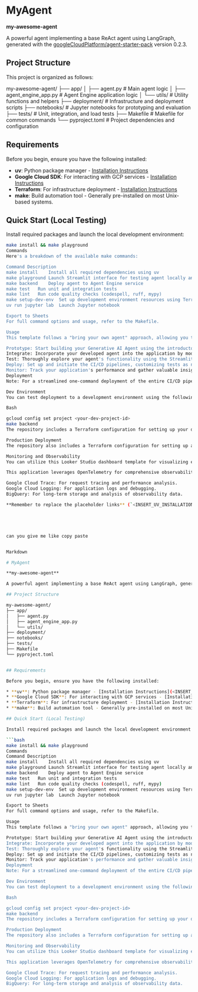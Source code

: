 # MyAgent
**my-awesome-agent**

A powerful agent implementing a base ReAct agent using LangGraph, generated with the [googleCloudPlatform/agent-starter-pack](https://github.com/googleCloudPlatform/agent-starter-pack) version 0.2.3.

## Project Structure

This project is organized as follows:

my-awesome-agent/
├── app/
│   ├── agent.py          # Main agent logic
│   ├── agent_engine_app.py # Agent Engine application logic
│   └── utils/          # Utility functions and helpers
├── deployment/         # Infrastructure and deployment scripts
├── notebooks/          # Jupyter notebooks for prototyping and evaluation
├── tests/              # Unit, integration, and load tests
├── Makefile            # Makefile for common commands
└── pyproject.toml      # Project dependencies and configuration


## Requirements

Before you begin, ensure you have the following installed:

* **uv**: Python package manager - [Installation Instructions](<INSERT_UV_INSTALLATION_LINK>)
* **Google Cloud SDK**: For interacting with GCP services - [Installation Instructions](https://cloud.google.com/sdk/docs/install)
* **Terraform**: For infrastructure deployment - [Installation Instructions](https://www.terraform.io/downloads)
* **make**: Build automation tool - Generally pre-installed on most Unix-based systems.

## Quick Start (Local Testing)

Install required packages and launch the local development environment:

```bash
make install && make playground
Commands
Here's a breakdown of the available make commands:

Command	Description
make install	Install all required dependencies using uv
make playground	Launch Streamlit interface for testing agent locally and remotely
make backend	Deploy agent to Agent Engine service
make test	Run unit and integration tests
make lint	Run code quality checks (codespell, ruff, mypy)
make setup-dev-env	Set up development environment resources using Terraform
uv run jupyter lab	Launch Jupyter notebook

Export to Sheets
For full command options and usage, refer to the Makefile.

Usage
This template follows a "bring your own agent" approach, allowing you to focus on your core business logic while the template handles the surrounding infrastructure, UI, deployment, and monitoring.

Prototype: Start building your Generative AI Agent using the introductory notebooks located in the notebooks/ directory for guidance. Leverage Vertex AI Evaluation to assess your agent's performance.
Integrate: Incorporate your developed agent into the application by modifying the app/agent.py file.
Test: Thoroughly explore your agent's functionality using the Streamlit playground, accessible via the make playground command. This interface provides features like chat history, user feedback mechanisms, and support for various input types. It also automatically reloads your agent upon code changes for a streamlined development experience.
Deploy: Set up and initiate the CI/CD pipelines, customizing tests as needed. Refer to the Deployment section below for comprehensive instructions. For a streamlined infrastructure deployment, you can use the agent-starter-pack setup-cicd CLI command (currently supports GitHub only).
Monitor: Track your application's performance and gather valuable insights using Cloud Logging, Cloud Trace, and the provided Looker Studio dashboard to iterate and improve your agent.
Deployment
Note: For a streamlined one-command deployment of the entire CI/CD pipeline and infrastructure using Terraform, you can use the agent-starter-pack setup-cicd CLI command. Currently, this feature only supports GitHub repositories.

Dev Environment
You can test deployment to a development environment using the following commands:

Bash

gcloud config set project <your-dev-project-id>
make backend
The repository includes a Terraform configuration for setting up your development Google Cloud project. See deployment/README.md for detailed instructions.

Production Deployment
The repository also includes a Terraform configuration for setting up a production Google Cloud project. Refer to deployment/README.md for detailed instructions on how to deploy the infrastructure and application to your production environment.

Monitoring and Observability
You can utilize this Looker Studio dashboard template for visualizing events logged in BigQuery. Refer to the "Setup Instructions" tab within the dashboard to get started.

This application leverages OpenTelemetry for comprehensive observability. All events are automatically sent to:

Google Cloud Trace: For request tracing and performance analysis.
Google Cloud Logging: For application logs and debugging.
BigQuery: For long-term storage and analysis of observability data.

**Remember to replace the placeholder links** (`<INSERT_UV_INSTALLATION_LINK>` and `<INSERT_LOOKER_STUDIO_DASHBOARD_LINK>`) with the actual URLs. You might also want to add a "Contributing" section if you plan on accepting contributions.





can you give me like copy paste


Markdown

# MyAgent

**my-awesome-agent**

A powerful agent implementing a base ReAct agent using LangGraph, generated with the [googleCloudPlatform/agent-starter-pack](https://github.com/googleCloudPlatform/agent-starter-pack) version 0.2.3.

## Project Structure

my-awesome-agent/
├── app/
│   ├── agent.py
│   ├── agent_engine_app.py
│   └── utils/
├── deployment/
├── notebooks/
├── tests/
├── Makefile
└── pyproject.toml


## Requirements

Before you begin, ensure you have the following installed:

* **uv**: Python package manager - [Installation Instructions](<INSERT_UV_INSTALLATION_LINK>)
* **Google Cloud SDK**: For interacting with GCP services - [Installation Instructions](https://cloud.google.com/sdk/docs/install)
* **Terraform**: For infrastructure deployment - [Installation Instructions](https://www.terraform.io/downloads)
* **make**: Build automation tool - Generally pre-installed on most Unix-based systems.

## Quick Start (Local Testing)

Install required packages and launch the local development environment:

```bash
make install && make playground
Commands
Command	Description
make install	Install all required dependencies using uv
make playground	Launch Streamlit interface for testing agent locally and remotely
make backend	Deploy agent to Agent Engine service
make test	Run unit and integration tests
make lint	Run code quality checks (codespell, ruff, mypy)
make setup-dev-env	Set up development environment resources using Terraform
uv run jupyter lab	Launch Jupyter notebook

Export to Sheets
For full command options and usage, refer to the Makefile.

Usage
This template follows a "bring your own agent" approach, allowing you to focus on your core business logic while the template handles the surrounding infrastructure, UI, deployment, and monitoring.

Prototype: Start building your Generative AI Agent using the introductory notebooks located in the notebooks/ directory for guidance. Leverage Vertex AI Evaluation to assess your agent's performance.
Integrate: Incorporate your developed agent into the application by modifying the app/agent.py file.
Test: Thoroughly explore your agent's functionality using the Streamlit playground, accessible via the make playground command. This interface provides features like chat history, user feedback mechanisms, and support for various input types. It also automatically reloads your agent upon code changes for a streamlined development experience.
Deploy: Set up and initiate the CI/CD pipelines, customizing tests as needed. Refer to the Deployment section below for comprehensive instructions. For a streamlined infrastructure deployment, you can use the agent-starter-pack setup-cicd CLI command (currently supports GitHub only).
Monitor: Track your application's performance and gather valuable insights using Cloud Logging, Cloud Trace, and the provided Looker Studio dashboard to iterate and improve your agent.
Deployment
Note: For a streamlined one-command deployment of the entire CI/CD pipeline and infrastructure using Terraform, you can use the agent-starter-pack setup-cicd CLI command. Currently, this feature only supports GitHub repositories.

Dev Environment
You can test deployment to a development environment using the following commands:

Bash

gcloud config set project <your-dev-project-id>
make backend
The repository includes a Terraform configuration for setting up your development Google Cloud project. See deployment/README.md for detailed instructions.

Production Deployment
The repository also includes a Terraform configuration for setting up a production Google Cloud project. Refer to deployment/README.md for detailed instructions on how to deploy the infrastructure and application to your production environment.

Monitoring and Observability
You can utilize this Looker Studio dashboard template for visualizing events logged in BigQuery. Refer to the "Setup Instructions" tab within the dashboard to get started.

This application leverages OpenTelemetry for comprehensive observability. All events are automatically sent to:

Google Cloud Trace: For request tracing and performance analysis.
Google Cloud Logging: For application logs and debugging.
BigQuery: For long-term storage and analysis of observability data.
